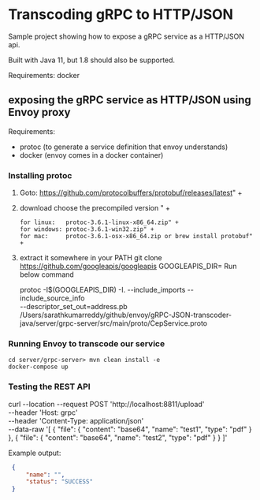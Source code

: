 # Transcoding gRPC to HTTP/JSON

Sample project showing how to expose a gRPC service as a HTTP/JSON api. 

Built with Java 11, but 1.8 should also be supported.

Requirements: docker


## exposing the gRPC service as HTTP/JSON using Envoy proxy

Requirements:  
 * protoc (to generate a service definition that envoy understands)
 * docker (envoy comes in a docker container)

### Installing protoc
1. Goto: https://github.com/protocolbuffers/protobuf/releases/latest" +
2. download choose the precompiled version " +

       for linux:   protoc-3.6.1-linux-x86_64.zip" +
       for windows: protoc-3.6.1-win32.zip" +
       for mac:     protoc-3.6.1-osx-x86_64.zip or brew install protobuf" +

3. extract it somewhere in your PATH
   git clone https://github.com/googleapis/googleapis
   GOOGLEAPIS_DIR=<your-local-googleapis-folder>
   Run below command

   protoc -I$(GOOGLEAPIS_DIR) -I. --include_imports --include_source_info \
    --descriptor_set_out=address.pb /Users/sarathkumarreddy/github/envoy/gRPC-JSON-transcoder-java/server/grpc-server/src/main/proto/CepService.proto

### Running Envoy to transcode our service

    cd server/grpc-server> mvn clean install -e
    docker-compose up
    
 
 
### Testing the REST API 
  
curl --location --request POST 'http://localhost:8811/upload' \
--header 'Host: grpc' \
--header 'Content-Type: application/json' \
--data-raw '[
    {
        "file": {
            "content": "base64",
            "name": "test1",
            "type": "pdf"
        }
    },
    {
        "file": {
            "content": "base64",
            "name": "test2",
            "type": "pdf"
        }
    }
]'
        
   Example output:
   
   ```json
    {
    	"name": "",
    	"status": "SUCCESS"
	}
    
